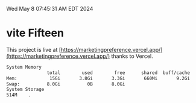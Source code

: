 Wed May  8 07:45:31 AM EDT 2024

# vite Fifteen


This project is live at [https://marketingpreference.vercel.app/](https://marketingpreference.vercel.app/) thanks to Vercel.

```bash
System Memory
               total        used        free      shared  buff/cache   available
Mem:            15Gi       3.8Gi       3.3Gi       660Mi       9.2Gi        11Gi
Swap:          8.0Gi          0B       8.0Gi
System Storage
514M	.
```
```bash
